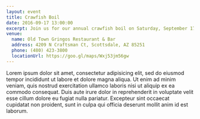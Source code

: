 ```yaml
---
layout: event
title: Crawfish Boil
date: 2016-09-17 13:00:00
excerpt: Join us for our annual crawfish boil on Saturday, September 17 starting at 11:00am!
venue:
  name: Old Town Gringos Restaurant & Bar
  address: 4209 N Craftsman Ct, Scottsdale, AZ 85251
  phone: (480) 423-3800
  locationUrl: https://goo.gl/maps/Wxj53jm56gw
---
```


Lorem ipsum dolor sit amet, consectetur adipisicing elit, sed do eiusmod tempor incididunt ut labore et dolore magna aliqua. Ut enim ad minim veniam, quis nostrud exercitation ullamco laboris nisi ut aliquip ex ea commodo consequat. Duis aute irure dolor in reprehenderit in voluptate velit esse cillum dolore eu fugiat nulla pariatur. Excepteur sint occaecat cupidatat non proident, sunt in culpa qui officia deserunt mollit anim id est laborum.
